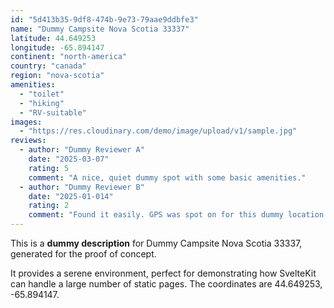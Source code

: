 ```yaml
---
id: "5d413b35-9df8-474b-9e73-79aae9ddbfe3"
name: "Dummy Campsite Nova Scotia 33337"
latitude: 44.649253
longitude: -65.894147
continent: "north-america"
country: "canada"
region: "nova-scotia"
amenities:
  - "toilet"
  - "hiking"
  - "RV-suitable"
images:
  - "https://res.cloudinary.com/demo/image/upload/v1/sample.jpg"
reviews:
  - author: "Dummy Reviewer A"
    date: "2025-03-07"
    rating: 5
    comment: "A nice, quiet dummy spot with some basic amenities."
  - author: "Dummy Reviewer B"
    date: "2025-01-014"
    rating: 2
    comment: "Found it easily. GPS was spot on for this dummy location."
---
```


This is a **dummy description** for Dummy Campsite Nova Scotia 33337, generated for the proof of concept.

It provides a serene environment, perfect for demonstrating how SvelteKit can handle a large number of static pages. The coordinates are 44.649253, -65.894147.
